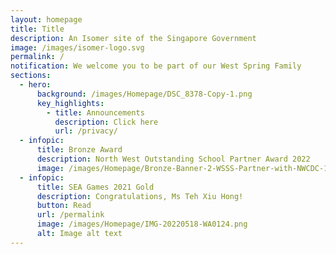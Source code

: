 ```yaml
---
layout: homepage
title: Title
description: An Isomer site of the Singapore Government
image: /images/isomer-logo.svg
permalink: /
notification: We welcome you to be part of our West Spring Family
sections:
  - hero:
      background: /images/Homepage/DSC_8378-Copy-1.png
      key_highlights:
        - title: Announcements
          description: Click here
          url: /privacy/
  - infopic:
      title: Bronze Award
      description: North West Outstanding School Partner Award 2022
      image: /images/Homepage/Bronze-Banner-2-WSSS-Partner-with-NWCDC-1-1-scaled.png
  - infopic:
      title: SEA Games 2021 Gold
      description: Congratulations, Ms Teh Xiu Hong!
      button: Read
      url: /permalink
      image: /images/Homepage/IMG-20220518-WA0124.png
      alt: Image alt text
---
```

